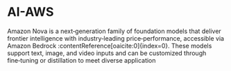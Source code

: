 # AI-AWS
Amazon Nova is a next‑generation family of foundation models that deliver frontier intelligence with industry‑leading price‑performance, accessible via Amazon Bedrock :contentReference[oaicite:0]{index=0}. These models support text, image, and video inputs and can be customized through fine‑tuning or distillation to meet diverse application

